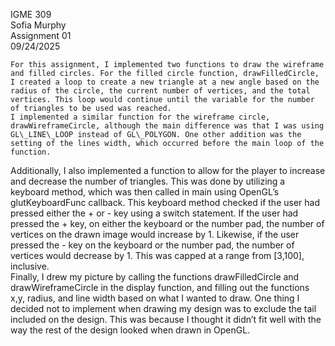 IGME 309  
Sofia Murphy  
Assignment 01  
09/24/2025

	For this assignment, I implemented two functions to draw the wireframe and filled circles. For the filled circle function, drawFilledCircle, I created a loop to create a new triangle at a new angle based on the radius of the circle, the current number of vertices, and the total vertices. This loop would continue until the variable for the number of triangles to be used was reached.  
	I implemented a similar function for the wireframe circle, drawWireframeCircle, although the main difference was that I was using GL\_LINE\_LOOP instead of GL\_POLYGON. One other addition was the setting of the lines width, which occurred before the main loop of the function.   
Additionally, I also implemented a function to allow for the player to increase and decrease the number of triangles. This was done by utilizing a keyboard method, which was then called in main using OpenGL’s glutKeyboardFunc callback. This keyboard method checked if the user had pressed either the \+ or \- key using a switch statement. If the user had pressed the \+ key, on either the keyboard or the number pad, the number of vertices on the drawn image would increase by 1\. Likewise, if the user pressed the \- key on the keyboard or the number pad, the number of vertices would decrease by 1\. This was capped at a range from \[3,100\], inclusive.    
Finally, I drew my picture by calling the functions drawFilledCircle and drawWireframeCircle in the display function, and filling out the functions x,y, radius, and line width based on what I wanted to draw. One thing I decided not to implement when drawing my design was to exclude the tail included on the design. This was because I thought it didn’t fit well with the way the rest of the design looked when drawn in OpenGL.    
